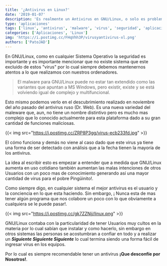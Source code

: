 ```yaml
---
title: '¿Antivirus en Linux?'
date: '2019-01-07'
description: 'Es realmente un Antivirus en GNU/Linux, o solo es problema de los sistemas basados en MS-DOS'
type: 'aplicaciones'
tags: ['linux', 'antivirus', 'malware', 'virus', 'seguridad', 'aplicaciones']
categories: ['Aplicaciones', 'Linux']
img: 'https://i.postimg.cc/FHqVhh3P/virusyantivirus-xl.png'
authors: ['PatoJAD']
---
```


En GNU/Linux, como en cualquier Sistema Operativo la seguridad es importante y es importante mencionar que no existe sistema que este excluido de estos "virus" por lo cual siempre debemos mantenernos atentos a lo que realizamos con nuestros ordenadores.

> El malware para GNU/Linux puede no estar tan extendido como las variantes que apuntan a MS Windows, pero existir, existe y se está volviendo igual de complejo y multifuncional.

Esto mismo podemos verlo en el descubrimiento realizado en noviembre del año pasado del antivirus ruso (Dr. Web). Es una nueva variedad del maleware que, aun, no tiene un nombre distintivo pero es mucho mas complejo que lo conocido actualmente para esta plataforma dado a su gran cantidad de funciones maliciosas.

{{< img src="https://i.postimg.cc/ZRP8P3gg/virus-ecb233fd.jpg" >}}

El cómo funciona y demás no viene al caso dado que este virus ya tiene una forma de ser detectado con análisis que a la fecha tienen la mayoría de los antivirus.

La idea al escribir esto es empezar a entender que a medida que GNU/Linux aumenta en uso cotidiano también aumentan las malas intenciones de otros Usuarios con un poco mas de conocimiento generando así una mayor cantidad de virus para el pobre Pingüinito!.

Como siempre digo, en cualquier sistema el mejor antivirus es el usuario y la conciencia en lo que esta haciendo. Sin embargo, ¡ Nunca esta de mas tener algún programa que nos colabore un poco con lo que obviamente a cualquiera se le puede pasar!.

{{< img src="https://i.postimg.cc/gk7ZZNjj/linux.png" >}}

GNU/Linux contaba con la particularidad de tener Usuarios muy cultos en la materia por lo cual sabían que instalar y como hacerlo, sin embargo en otros sistemas las personas se acostumbran a confiar en todo y a realizar un **_Siguiente Siguiente Siguiente_** lo cual termina siendo una forma fácil de ingresar virus en los equipos.

Por lo cual es siempre recomendable tener un antivirus **¡Que desconfíe por Nosotros!**.
